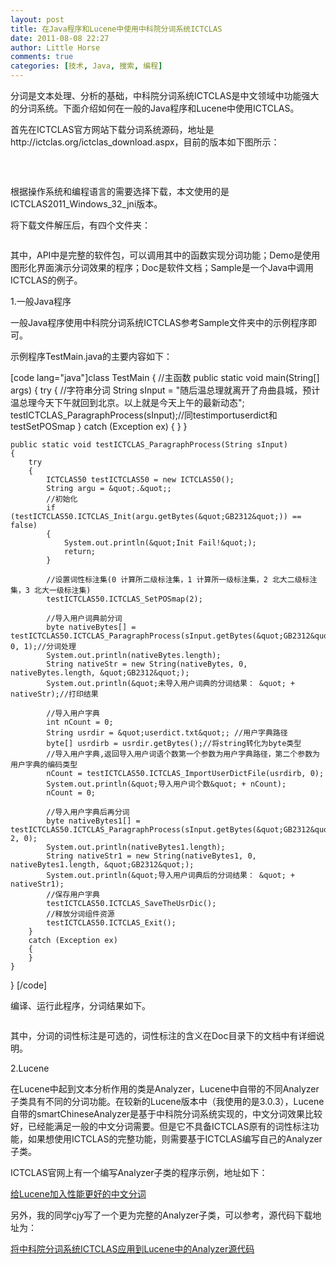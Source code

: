 ```yaml
---
layout: post
title: 在Java程序和Lucene中使用中科院分词系统ICTCLAS
date: 2011-08-08 22:27
author: Little Horse
comments: true
categories: [技术, Java, 搜索, 编程]
---
```

<p>分词是文本处理、分析的基础，中科院分词系统ICTCLAS是中文领域中功能强大的分词系统。下面介绍如何在一般的Java程序和Lucene中使用ICTCLAS。</p>
<p>首先在ICTCLAS官方网站下载分词系统源码，地址是http://ictclas.org/ictclas_download.aspx，目前的版本如下图所示：</p>
<p><img alt="" src="http://manan.org/images/wp/2011/08/080811_1428_JavaLucene1.png" /><br />
	<span style="font-size:12pt"> </span></p>
<p>&nbsp;</p>
<p>根据操作系统和编程语言的需要选择下载，本文使用的是ICTCLAS2011_Windows_32_jni版本。<br />
	<span style="font-family:宋体"> </span></p>
<p>将下载文件解压后，有四个文件夹：</p>
<p><img alt="" src="http://manan.org/images/wp/2011/08/080811_1428_JavaLucene2.png" /><br />
	<span style="font-size:12pt"> </span></p>
<p>其中，API中是完整的软件包，可以调用其中的函数实现分词功能；Demo是使用图形化界面演示分词效果的程序；Doc是软件文档；Sample是一个Java中调用ICTCLAS的例子。</p>
<p>1.一般Java程序</p>
<p><!--more--></p>
<p>一般Java程序使用中科院分词系统ICTCLAS参考Sample文件夹中的示例程序即可。</p>
<p>示例程序TestMain.java的主要内容如下：</p>
[code lang="java"]class TestMain
{   //主函数
	public static void main(String[] args)
	{
		try
		{
			//字符串分词
			String sInput = &quot;随后温总理就离开了舟曲县城，预计温总理今天下午就回到北京。以上就是今天上午的最新动态&quot;;
			testICTCLAS_ParagraphProcess(sInput);//同testimportuserdict和testSetPOSmap
		}
		catch (Exception ex)
		{
		}
	}

	public static void testICTCLAS_ParagraphProcess(String sInput)
	{
		try
		{
			ICTCLAS50 testICTCLAS50 = new ICTCLAS50();
			String argu = &quot;.&quot;;
			//初始化
			if (testICTCLAS50.ICTCLAS_Init(argu.getBytes(&quot;GB2312&quot;)) == false)
			{
				System.out.println(&quot;Init Fail!&quot;);
				return;
			}

			//设置词性标注集(0 计算所二级标注集，1 计算所一级标注集，2 北大二级标注集，3 北大一级标注集)
			testICTCLAS50.ICTCLAS_SetPOSmap(2);

			//导入用户词典前分词
			byte nativeBytes[] = testICTCLAS50.ICTCLAS_ParagraphProcess(sInput.getBytes(&quot;GB2312&quot;), 0, 1);//分词处理
			System.out.println(nativeBytes.length);
			String nativeStr = new String(nativeBytes, 0, nativeBytes.length, &quot;GB2312&quot;);
			System.out.println(&quot;未导入用户词典的分词结果： &quot; + nativeStr);//打印结果

			//导入用户字典
			int nCount = 0;
			String usrdir = &quot;userdict.txt&quot;; //用户字典路径
			byte[] usrdirb = usrdir.getBytes();//将string转化为byte类型
			//导入用户字典,返回导入用户词语个数第一个参数为用户字典路径，第二个参数为用户字典的编码类型
			nCount = testICTCLAS50.ICTCLAS_ImportUserDictFile(usrdirb, 0);
			System.out.println(&quot;导入用户词个数&quot; + nCount);
			nCount = 0;

			//导入用户字典后再分词
			byte nativeBytes1[] = testICTCLAS50.ICTCLAS_ParagraphProcess(sInput.getBytes(&quot;GB2312&quot;), 2, 0);
			System.out.println(nativeBytes1.length);
			String nativeStr1 = new String(nativeBytes1, 0, nativeBytes1.length, &quot;GB2312&quot;);
			System.out.println(&quot;导入用户词典后的分词结果： &quot; + nativeStr1);
			//保存用户字典
			testICTCLAS50.ICTCLAS_SaveTheUsrDic();
			//释放分词组件资源
			testICTCLAS50.ICTCLAS_Exit();
		}
		catch (Exception ex)
		{
		}
	}
}
[/code]
<p>编译、运行此程序，分词结果如下。<br />
	<span style="font-family:宋体"> </span></p>
<p><img alt="" src="http://manan.org/images/wp/2011/08/080811_1428_JavaLucene3.png" /><br />
	<span style="font-size:12pt"> </span></p>
<p>其中，分词的词性标注是可选的，词性标注的含义在Doc目录下的文档中有详细说明。</p>
<p>2.Lucene</p>
<p>在Lucene中起到文本分析作用的类是Analyzer，Lucene中自带的不同Analyzer子类具有不同的分词功能。在较新的Lucene版本中（我使用的是3.0.3），Lucene自带的smartChineseAnalyzer是基于中科院分词系统实现的，中文分词效果比较好，已经能满足一般的中文分词需要。但是它不具备ICTCLAS原有的词性标注功能，如果想使用ICTCLAS的完整功能，则需要基于ICTCLAS编写自己的Analyzer子类。<br />
	<span style="font-family:宋体"> </span></p>
<p>ICTCLAS官网上有一个编写Analyzer子类的程序示例，地址如下：</p>
<p><a href="http://ictclas.org/content_java_002.html">给Lucene加入性能更好的中文分词</a></p>
<p>另外，我的同学cjy写了一个更为完整的Analyzer子类，可以参考，源代码下载地址为：<br />
	<span style="font-family:宋体"> </span></p>
<p><a href="http://ishare.iask.sina.com.cn/f/17880648.html">将中科院分词系统ICTCLAS应用到Lucene中的Analyzer源代码</a></p>
<p>&nbsp;<br />
	&nbsp;</p>
